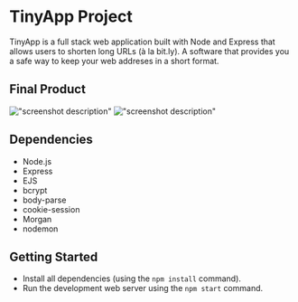 # TinyApp Project

TinyApp is a full stack web application built with Node and Express that allows users to shorten long URLs (à la bit.ly).
A software that provides you a safe way to keep your web addreses in a short format. 

## Final Product

!["screenshot description"](#)
!["screenshot description"](#)

## Dependencies

- Node.js
- Express
- EJS
- bcrypt
- body-parse
- cookie-session
- Morgan
- nodemon

## Getting Started

- Install all dependencies (using the `npm install` command).
- Run the development web server using the `npm start` command.